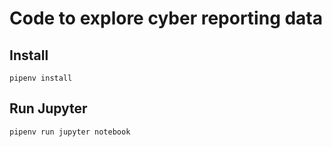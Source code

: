# Code to explore cyber reporting data

## Install

```
pipenv install
```

## Run Jupyter

```
pipenv run jupyter notebook
```
